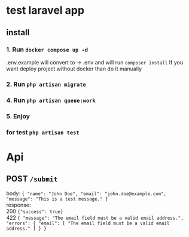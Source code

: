 # test laravel app

## install
### 1. Run `docker compose up -d` <br>
.env.example will convert to -> .env and
will run `composer install`
If you want deploy project without docker than do it manually 
### 2. Run `php artisan migrate`
### 4. Run `php artisan queue:work`
### 5. Enjoy
 
### for test `php artisan test`

# Api
## POST `/submit`
body:
`{
    "name": "John Doe",
    "email": "john.doe@example.com",
    "message": "This is a test message."
}
`
<br>
response: 
<br>
200 `{"success": true}`
<br>
422 `{
"message": "The email field must be a valid email address.",
"errors": {
    "email": [
        "The email field must be a valid email address."
    ]
  }
}`
